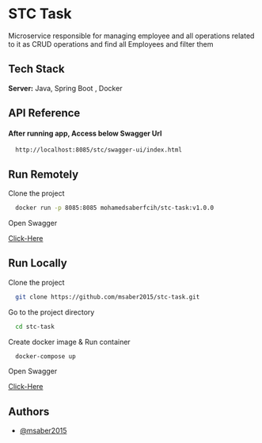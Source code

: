 
# STC Task

Microservice responsible for managing employee and all operations related to it as CRUD operations and find all Employees and filter them


## Tech Stack

**Server:** Java, Spring Boot , Docker


## API Reference

#### After running app, Access below Swagger Url 

```http
  http://localhost:8085/stc/swagger-ui/index.html
```
## Run Remotely

Clone the project

```bash
  docker run -p 8085:8085 mohamedsaberfcih/stc-task:v1.0.0
```

Open Swagger


  [Click-Here](http://localhost:8085/stc/swagger-ui/index.html)



## Run Locally

Clone the project

```bash
  git clone https://github.com/msaber2015/stc-task.git
```

Go to the project directory

```bash
  cd stc-task
```

Create docker image & Run container

```bash
  docker-compose up
```

Open Swagger


  [Click-Here](http://localhost:8085/stc/swagger-ui/index.html)



## Authors

- [@msaber2015](https://github.com/msaber2015)

